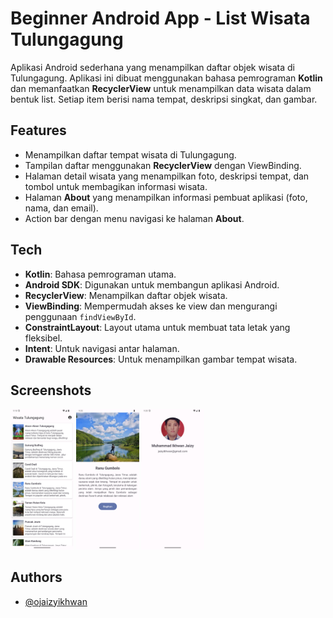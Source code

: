 
# Beginner Android App - List Wisata Tulungagung

Aplikasi Android sederhana yang menampilkan daftar objek wisata di Tulungagung. Aplikasi ini dibuat menggunakan bahasa pemrograman **Kotlin** dan memanfaatkan **RecyclerView** untuk menampilkan data wisata dalam bentuk list. Setiap item berisi nama tempat, deskripsi singkat, dan gambar.


## Features

- Menampilkan daftar tempat wisata di Tulungagung.
- Tampilan daftar menggunakan **RecyclerView** dengan ViewBinding.
- Halaman detail wisata yang menampilkan foto, deskripsi tempat, dan tombol untuk membagikan informasi wisata.
- Halaman **About** yang menampilkan informasi pembuat aplikasi (foto, nama, dan email).
- Action bar dengan menu navigasi ke halaman **About**.


## Tech

- **Kotlin**: Bahasa pemrograman utama.
- **Android SDK**: Digunakan untuk membangun aplikasi Android.
- **RecyclerView**: Menampilkan daftar objek wisata.
- **ViewBinding**: Mempermudah akses ke view dan mengurangi penggunaan `findViewById`.
- **ConstraintLayout**: Layout utama untuk membuat tata letak yang fleksibel.
- **Intent**: Untuk navigasi antar halaman.
- **Drawable Resources**: Untuk menampilkan gambar tempat wisata.


## Screenshots

<p>
<img src="screenshot/ss_1.png" width="20%"/>
<img src="screenshot/ss_2.png" width="20%"/>
<img src="screenshot/ss_3.png" width="20%"/>
</p>


## Authors

- [@ojaizyikhwan](https://github.com/jaizyikhwan)

